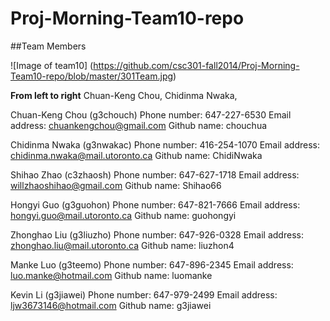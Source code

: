 Proj-Morning-Team10-repo
========================

##Team Members


![Image of team10]
(https://github.com/csc301-fall2014/Proj-Morning-Team10-repo/blob/master/301Team.jpg)

**From left to right** Chuan-Keng Chou, Chidinma Nwaka, 

Chuan-Keng Chou (g3chouch)
Phone number: 647-227-6530
Email address: chuankengchou@gmail.com 
Github name: chouchua


Chidinma Nwaka (g3nwakac) 
Phone number: 416-254-1070
Email address: chidinma.nwaka@mail.utoronto.ca 
Github name: ChidiNwaka


Shihao Zhao (c3zhaosh)
Phone number: 647-627-1718
Email address: willzhaoshihao@gmail.com 
Github name: Shihao66


Hongyi Guo (g3guohon)
Phone number: 647-821-7666
Email address: hongyi.guo@mail.utoronto.ca 
Github name: guohongyi


Zhonghao Liu (g3liuzho)
Phone number: 647-926-0328
Email address: zhonghao.liu@mail.utoronto.ca 
Github name: liuzhon4


Manke Luo (g3teemo)
Phone number: 647-896-2345
Email address: luo.manke@hotmail.com 
Github name: luomanke


Kevin Li (g3jiawei)
Phone number: 647-979-2499
Email address: ljw3673146@hotmail.com 
Github name: g3jiawei
